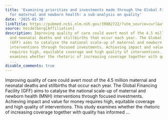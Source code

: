 ```yaml
---
title: 'Examining priorities and investments made through the Global Financing Facility
  for maternal and newborn health: a sub-analysis on quality'
date: '2025-01-30'
linkTitle: https://pubmed.ncbi.nlm.nih.gov/39882722/?utm_source=curl&utm_medium=rss&utm_campaign=pubmed-2&utm_content=1FakS-2QOkCT8HsMOQP1bCRQ4YzyumYOmxmF0moLsQ3dFB1E9V&fc=20220326224207&ff=20250130170945&v=2.18.0.post9+e462414
source: heidelberg[Affiliation]
description: Improving quality of care could avert most of the 4.5 million maternal
  and neonatal deaths and stillbirths that occur each year. The Global Financing Facility
  (GFF) aims to catalyse the national scale-up of maternal and newborn health (MNH)
  interventions through focused investments. Achieving impact and value for money
  requires high, equitable coverage and high quality of interventions. This study
  examines whether the rhetoric of increasing coverage together with quality has informed
  ...
disable_comments: true
---
```

Improving quality of care could avert most of the 4.5 million maternal and neonatal deaths and stillbirths that occur each year. The Global Financing Facility (GFF) aims to catalyse the national scale-up of maternal and newborn health (MNH) interventions through focused investments. Achieving impact and value for money requires high, equitable coverage and high quality of interventions. This study examines whether the rhetoric of increasing coverage together with quality has informed ...